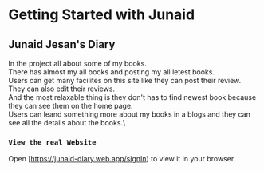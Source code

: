 # Getting Started with Junaid


## Junaid Jesan's Diary

In the project all about some of my books.\
There has almost my all books and posting my all letest books.\
Users can get many facilites on this site like they can post their review.\
They can also edit their reviews.\
And the most relaxable thing is they don't has to find newest book because they can see them on the home page.\
Users can leand something more about my books in a blogs and they can see all the details about the books.\


### `View the real Website`

Open [https://junaid-diary.web.app/signIn) to view it in your browser.


